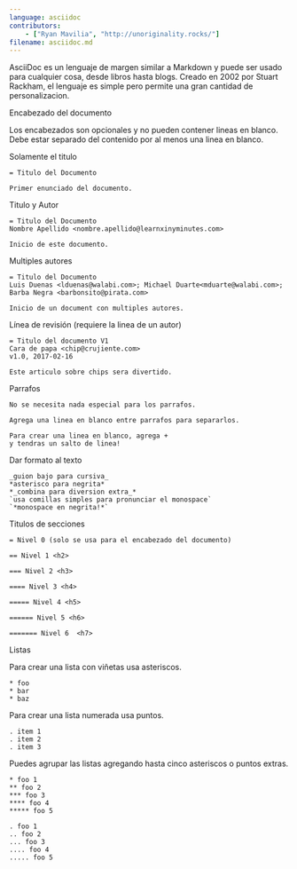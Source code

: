 ---language: asciidoccontributors:    - ["Ryan Mavilia", "http://unoriginality.rocks/"]filename: asciidoc.md---AsciiDoc es un lenguaje de margen similar a Markdown y puede ser usado para cualquier cosa, desde libros hasta blogs. Creado en 2002 por Stuart Rackham, el lenguaje es simple pero permite una gran cantidad de personalizacion.Encabezado del documentoLos encabezados son opcionales y no pueden contener lineas en blanco. Debe estar separado del contenido por al menos una linea en blanco.Solamente el titulo```= Titulo del DocumentoPrimer enunciado del documento.```Titulo y Autor```= Titulo del DocumentoNombre Apellido <nombre.apellido@learnxinyminutes.com>Inicio de este documento.```Multiples autores```= Titulo del DocumentoLuis Duenas <lduenas@walabi.com>; Michael Duarte<mduarte@walabi.com>; Barba Negra <barbonsito@pirata.com>Inicio de un document con multiples autores.```Línea de revisión (requiere la linea de un autor)```= Titulo del documento V1Cara de papa <chip@crujiente.com>v1.0, 2017-02-16Este articulo sobre chips sera divertido.```Parrafos```No se necesita nada especial para los parrafos.Agrega una linea en blanco entre parrafos para separarlos.Para crear una linea en blanco, agrega +y tendras un salto de linea!```Dar formato al texto```_guion bajo para cursiva_*asterisco para negrita**_combina para diversion extra_*`usa comillas simples para pronunciar el monospace``*monospace en negrita!*````Titulos de secciones```= Nivel 0 (solo se usa para el encabezado del documento)== Nivel 1 <h2>=== Nivel 2 <h3>==== Nivel 3 <h4>===== Nivel 4 <h5>====== Nivel 5 <h6>======= Nivel 6  <h7>```ListasPara crear una lista con viñetas usa asteriscos.```* foo* bar* baz```Para crear una lista numerada usa puntos.```. item 1. item 2. item 3```Puedes agrupar las listas agregando hasta cinco asteriscos o puntos extras.```* foo 1** foo 2*** foo 3**** foo 4***** foo 5. foo 1.. foo 2... foo 3.... foo 4..... foo 5```